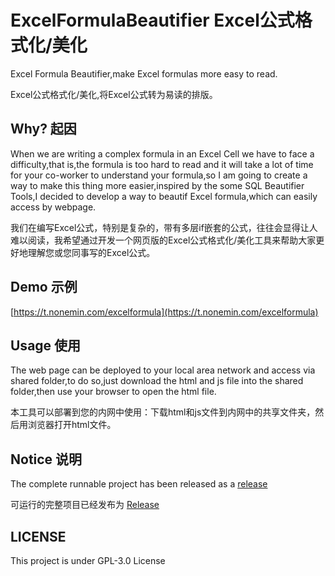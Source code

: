 # ExcelFormulaBeautifier Excel公式格式化/美化

Excel Formula Beautifier,make Excel formulas more easy to read.

Excel公式格式化/美化,将Excel公式转为易读的排版。

## Why? 起因

When we are writing a complex formula in an Excel Cell we have to face a difficulty,that is,the formula is too hard to read and it will take a lot of time for your co-worker to understand your formula,so I am going to create a way to make this thing more easier,inspired by the some SQL Beautifier Tools,I decided to develop a way to beautif Excel formula,which can easily access by webpage.

我们在编写Excel公式，特别是复杂的，带有多层if嵌套的公式，往往会显得让人难以阅读，我希望通过开发一个网页版的Excel公式格式化/美化工具来帮助大家更好地理解您或您同事写的Excel公式。

## Demo 示例

[https://t.nonemin.com/excelformula](https://t.nonemin.com/excelformula)



## Usage 使用

The web page can be deployed to your local area network and access via shared folder,to do so,just download the html and js file into the shared folder,then use your browser to open the html file.

本工具可以部署到您的内网中使用：下载html和js文件到内网中的共享文件夹，然后用浏览器打开html文件。

## Notice 说明

The complete runnable project has been released as a [release](https://github.com/AntoniotheFuture/ExcelFormulaBeautifier/releases)

可运行的完整项目已经发布为 [Release](https://github.com/AntoniotheFuture/ExcelFormulaBeautifier/releases) 

## LICENSE

This project is under GPL-3.0 License